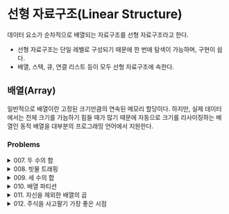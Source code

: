 # 선형 자료구조(Linear Structure)
데이터 요소가 순차적으로 배열되는 자료구조를 선형 자료구조라고 한다.
- 선형 자료구조는 단일 레벨로 구성되기 때문에 한 번에 탐색이 가능하며, 구현이 쉽다.
- 배열, 스택, 큐, 연결 리스트 등이 모두 선형 자료구조에 속한다.

## 배열(Array)
일반적으로 배열이란 고정된 크기만큼의 연속된 메모리 할당이다. 하지만, 실제 데이터에서는 전체 크기를 가늠하기 힘들 때가 많기 때문에 자동으로 크기를 리사이징하는 배열인 동적 배열을 대부분의 프로그래밍 언어에서 지원한다.

### Problems

<details>
<summary>007. 두 수의 합</summary>
<div markdown='1'>

---
1. 브루드 포스(Brute-Force)로 계산
```python
def twoSum(self, nums: List[int], target: int) -> List[int]:
    for i in range(len(nums)):
        for j in range(i + 1, len(nums)):
            if nums[i] + nums[j] == target:
                return [i, j]

```
- 2중 for문을 통한 완전탐색
- 시간복잡도가 크다.

2. in을 이용한 탐색
```python
def twoSum(self, nums: List[int], target: int) -> List[int]:
    for i, n in enumerate(nums):
        complement = target - n
        if complement in nums[i+1: ]:
            return [nums.index(n), nums[i+1: ].index(complement) + (i + 1)]
```
- 모든 조합을 비교하지 않고 정답에서 첫 번째 뺀 값 target - n이 존재하는 지 탐색한다.
- 2중 for문을 통한 완전탐색보다 더 훨씬 더 빨리 동작한다.

3. 첫 번째 수를 뺀 결과 키 조회
```python
def twoSum(self, nums: List[int], target: int) -> List[int]:
    nums_map = {}
    # 키와 값을 바꿔서 딕셔너리로 저장
    for i, num in enumerate(nums):
        nums_map[num] = i
    
    # 타겟에서 첫 번째 수를 뺀 결과를 키로 조회
    for i, num in enumerate(nums):
        if target - num in nums_map and i != nums_map[target - num]:
            return [i, nums_map[target - num]]
```
- 딕셔너리로 저장하여 조회할 때에 발생하는 시간복잡도를 줄인다.

4. 조회 구조 개선
```python
def twoSum(self, nums: List[int], target: int) -> List[int]:
    nums_map = {}
    # 하나의 for 문으로 통합
    for i, num in enumerate(nums):
        if target - num in nums_map:
            return [nums_map[target - num], i]
        nums_map[num] = i
```

5. 투 포인터 이용
```python
class Solution:
    def twoSum(self, nums: List[int], target: int) -> List[int]:
        idx_nums = [[num, idx] for idx, num in enumerate(nums)]
        idx_nums.sort(key=lambda x: x[0])
        
        left, right = 0, len(nums) - 1
        while left < right:
            if idx_nums[left][0] + idx_nums[right][0] == target:
                return [idx_nums[left][1], idx_nums[right][1]]
            elif idx_nums[left][0] + idx_nums[right][0] < target:
                left += 1
            else:
                right -= 1
```
- 투 포인터를 이용하기 위해 정렬이 필요하다는 점을 확인하고, 정렬로 인해 발생하는 인덱스 섞임에 대응한다. 
---
</div>
</details>


<details>
<summary>008. 빗물 트래핑</summary>
<div markdown='1'>

---
1. 투 포인터를 최대로 이동
```python
def trap(self, height: List[int]) -> int:
    if not height:
        return 0
    
    volume = 0
    left, right = 0, len(height) - 1
    left_max, right_max = height[left], height[right]

    while left < right:
        left_max, right_max = max(height[left], left_max), max(height[right], right_max)
        # 더 높은 쪽을 향해 투 포인터 이동
        if left_max <= right_max:
            volume += left_max - height[left]
            left += 1
        else:
            volume += right_max - height[right]
            right -= 1

    return volume
```
- 가장 높이가 높은 막대를 찾아본다. 막대의 높고 낮음과는 무관하게 해당 막대는 그저 왼쪽과 오른쪽을 가르는 장벽 역할을 해준다.
- 좌우 기둥 최대 높이가 현재 높이와의 차이만큼 물 높이를 더해준다.

2. 스택 쌓기
```python
def trap(self, height: List[int]) -> int:
    stack = []
    volume = 0

    for i in range(len(height)):
        # 변곡점을 만나는 경우
        while stack and height[i] > height[stack[-1]]:
            # 스택에서 꺼낸다
            top = stack.pop()
            if not len(stack):
                break

            # 이전과의 차이만큼 물 높이 처리
            distance = i - stack[-1] - 1
            waters = min(height[i], height[stack[-1]]) - height[top]

            volume += distance * waters

        stack.append(i)
    return volume
```
- 스택을 쌓으면서 현재 높이가 이전 높이보다 높을 때, 즉 꺽이는 부분 변곡점을 기준으로 격차만큼 물 높이를 채워준다.
---
</div>
</details>


<details>
<summary>009. 세 수의 합</summary>
<div markdown='1'>

---
1. 투 포인터로 합 계산
```python
def threeSum(self, nums: List[int]) -> List[List[int]]:
    results = []
    nums.sort()

    for i in range(len(nums) - 2):
        # 중복된 값 건너뛰기
        if i > 0 and nums[i] == nums[i - 1]:
            continue
        
        # 간격을 좁혀가며 합 sum 계산
        left, right = i + 1, len(nums) - 1
        while left < right:
            sum = nums[i] + nums[left] + nums[right]
            if sum < 0:
                left += 1
            elif sum > 0:
                right -= 1
            else:
                # sum = 0인 경우이므로 정답 및 스킵 처리
                results.append([nums[i], nums[left], nums[right]])

                while left < right and nums[left] == nums[left + 1]:
                    left += 1
                while left < right and nums[right] == nums[right - 1]:
                    right -= 1
                left += 1
                right -= 1
                
    return results
```
- i의 지점을 고정해둔 뒤, i + 1 부터 마지막 지점까지의 범위에서 투 포인터를 활용하여 합을 계산한다.
- 포인터의 양옆이 동일한 값이 있을 수 있으므로 반복해서 스킵처리 해준다.
---
</div>
</details>


<details>
<summary>010. 배열 파티션</summary>
<div markdown='1'>

---
1. 오름차순 풀이
```python
def arrayPairSum(self, nums: List[int]) -> int:
    sum = 0
    pair = []
    nums.sort()

    for n in nums:
        # 앞에서부터 오름차순으로 페어를 만들어 합 계산
        pair.append(n)
        if len(pair) == 2:
            sum += min(pair)
            pair = []

    return sum
```
- 페어의 min()을 합산했을 때 최대를 만드는 것은 결국 min()이 되도록 커야 한다는 뜻이기 때문에 오름차순으로 정렬하여 접근한다.

2. 짝수 번째 값 계싼
```python
def arrayPairSum(self, nums: List[int]) -> int:
    sum = 0
    nums.sort()

    for i, n in enumerate(nums):
        # 짝수 번째 값의 합 계산
        if i % 2 == 0:
            sum += n
    
    return sum
```
- 정렬된 상태에서는 짝수 번째에 항상 작은 값이 위치하기 때문에 짝수 번째 값을 더하면 된다.

3. 파이썬다운 방식
```python
def arrayPairSum(self, nums: List[int]) -> int:
    return sum(sorted(nums)[::2])
```
- 슬라이싱 구문[::2]을 사용해서 짝수 번째를 계산한다.
---
</div>
</details>


<details>
<summary>011. 자신을 제외한 배열의 곱</summary>
<div markdown='1'>

---
1. 왼쪽 곱셈 결과에 오른쪽 값을 차례대로 곱셈
```python
class Solution:
    def productExceptSelf(self, nums: List[int]) -> List[int]:
        out = []
        p = 1
        # 왼쪽 곱셈
        for i in range(len(nums)):
            out.append(p)
            p *= nums[i]
        
        p = 1
        # 왼쪽 곱셈 결과에 오른쪽 값을 차례대로 곱셈
        for i in range(len(nums) - 1, 0 - 1, -1):
            out[i] *= p
            p *= nums[i]
            
        return out
```
---
</div>
</details>


<details>
<summary>012. 주식을 사고팔기 가장 좋은 시점</summary>
<div markdown='1'>

---
1. 저점과 현재 값과의 차이 계산
```python
import sys

def maxProfit(self, prices: List[int]) -> int:
    profit = 0
    min_price = sys.maxsize

    # 최솟값과 최댓값을 계속 갱신
    for price in prices:
        min_price = min(min_price, price)
        profit = max(profit, price - min_price)
    
    return profit
```
---
</div>
</details>